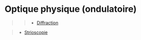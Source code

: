 # Optique physique (ondulatoire)

>> - [Diffraction](https://fr.wikipedia.org/wiki/Diffraction)

> - [Strioscopie](https://fr.wikipedia.org/wiki/Strioscopie)

